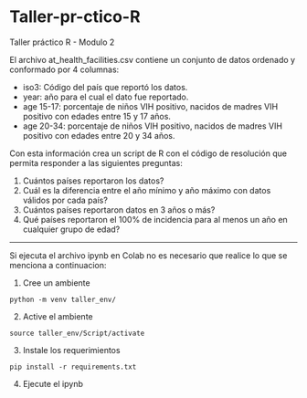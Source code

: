 # Taller-pr-ctico-R
Taller práctico R - Modulo 2

El  archivo  at_health_facilities.csv  contiene  un  conjunto  de  datos  ordenado  y 
conformado por 4 columnas: 
 
- iso3: Código del país que reportó los datos. 
- year: año para el cual el dato fue reportado. 
- age 15-17: porcentaje de niños VIH positivo, nacidos de madres VIH positivo 
con edades entre 15 y 17 años. 
- age 20-34: porcentaje de niños VIH positivo, nacidos de madres VIH positivo 
con edades entre 20 y 34 años. 
 
Con  esta  información  crea  un  script  de  R  con  el  código  de  resolución  que  permita 
responder a las siguientes preguntas: 
 
1. Cuántos países reportaron los datos? 
2. Cuál es la diferencia entre el año mínimo y año máximo con datos válidos por 
cada país? 
3. Cuántos países reportaron datos en 3 años o más? 
4. Qué  países  reportaron  el  100%  de  incidencia  para  al  menos  un  año  en 
cualquier grupo de edad?

---

Si ejecuta el archivo ipynb en Colab no es necesario que realice lo que se menciona a continuacion:

1. Cree un ambiente
~~~
python -m venv taller_env/
~~~

2. Active el ambiente
~~~
source taller_env/Script/activate
~~~

3. Instale los requerimientos
~~~
pip install -r requirements.txt
~~~

4. Ejecute el ipynb
